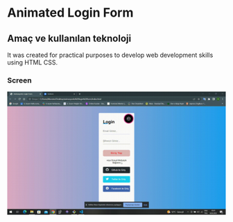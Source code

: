 <h1>Animated Login Form </h1>
<h2> Amaç ve kullanılan teknoloji</h2>
It was created for practical purposes to develop web development skills using HTML CSS.
<h3>Screen</h3>

![](Animasyonlu-Login-Form.gif)

